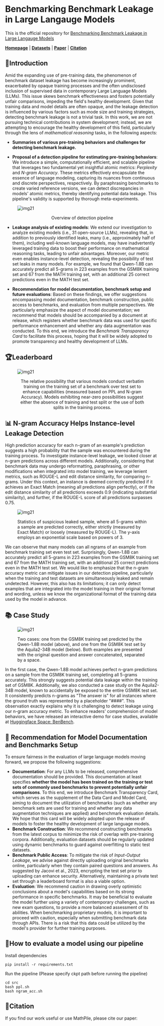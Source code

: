 # Benchmarking Benchmark Leakage in Large Langauge Models

This is the official repository for [Benchmarking Benchmark Leakage in Large Langauge Models]()

[**Homepage**](https://gair-nlp.github.io/benbench/) |
[**Datasets**](https://huggingface.co/datasets/GAIR/MathPile) | 
[**Paper**](https://huggingface.co/papers/) | 
[**Citation**](https://github.com/GAIR-NLP/benbench?tab=readme-ov-file#citation)







## 🚀Introduction

Amid the expanding use of pre-training data, the phenomenon of benchmark dataset leakage has become increasingly prominent, exacerbated by opaque training processes and the often undisclosed inclusion of supervised data in contemporary Large Language Models (LLMs). This issue skews benchmark effectiveness and fosters potentially unfair comparisons, impeding the field's healthy development.  Given that training data and model details are often opaque, and the leakage detection is influenced by various factors such as mode size and training strategies, detecting benchmark leakage is not a trivial task. In this work, we are not pursuing technical contributions in system development; instead, we are attempting to encourage the healthy development of this field, particularly through the lens of *mathematical reasoning* tasks, in the following aspects:



- **Summaries of various pre-training behaviors and challenges for detecting benchmark leakage.**

- **Proposal of a detection pipeline for estimating pre-training behaviors**: We introduce a simple, computationally efficient, and scalable pipeline that leverages two fundamental yet insightful atomic metrics: *Perplexity* and *N-gram Accuracy*. These metrics effectively encapsulate the essence of language modeling, capturing its nuances from continuous and discrete perspectives, respectively. By paraphrasing benchmarks to create varied reference versions, we can detect discrepancies in models' atomic metrics, thereby identifying potential data leakage. This pipeline's validity is supported by thorough meta-experiments.


<figure >
<img src="static/images/detection-pipeline.png"  alt="img21"/>
<figcaption>
<center><p>Overview of detection pipeline</p></center>
</figcaption>            
</figure>

- **Leakage analysis of existing models**: We extend our investigation to analyze existing models (i.e., 31 open-source LLMs), revealing that, in addition to previously identified leaks, many (i.e., approximately half of them), including well-known language models, may have inadvertently leveraged training data to boost their performance on mathematical reasoning tasks, leading to unfair advantages. Moreover, our metric even enables instance-level detection, revealing the possibility of test set leaks in many models. For example, we found that Qwen-1.8B can accurately predict all 5-grams in 223 examples from the GSM8K training set and 67 from the MATH training set, with an additional 25 correct predictions even in the MATH test set.

- **Recommendation for model documentation, benchmark setup and future evaluations**: Based on these findings, we offer suggestions encompassing model documentation, benchmark construction, public access to benchmarks, and evaluation from multiple perspectives. We particularly emphasize the aspect of model documentation; we recommend that models should be accompanied by a document at release, which registers whether benchmark data was used for specific performance enhancement and whether any data augmentation was conducted. To this end, we introduce the *Benchmark Transparency Card* to facilitate this process, hoping that it will be widely adopted to promote transparency and healthy development of LLMs.



## 🏆Leaderboard

<figure >
  <img src="static/images/benbench-leaderboard.png"  alt="img21"/>
  <figcaption>
    <center><p>The relative possibility that various models conduct verbatim training on the training set of a benchmark over test set to enhance capabilities (measured based on PPL and N-gram Accuracy). Models exhibiting near-zero possibilities suggest either the absence of training and test split or the use of both splits in the training process.</p></center>
  </figcaption>           
</figure>


## 📊 N-gram Accuracy Helps Instance-level Leakage Detection



High prediction accuracy for each n-gram of an example's prediction suggests a high probability that the sample was encountered during the training process. To investigate instance-level leakage, we looked closer at n-gram predictions across different models. Additionally, considering that benchmark data may undergo reformatting, paraphrasing, or other modifications when integrated into model training, we leverage lenient metrics, such as ROUGE-L and edit distance similarity, for comparing n-grams. Under this context, an instance is deemed correctly predicted if it achieves an Exact Match (meaning all predictions align perfectly), or if the edit distance similarity of all predictions exceeds 0.9 (indicating substantial similarity), and further, if the ROUGE-L score of all predictions surpasses 0.75.


<figure >
  <img src="static/images/instance-level-leakage.png"  alt="img21"/>
  <figcaption>
    <p>Statistics of suspicious leaked sample, where all 5-grams within a sample are predicted correctly, either strictly (measured by Exact Match) or loosely (measured by ROUGE-L). The y-axis employs an exponential scale based on powers of 3.</p>
  </figcaption>           
</figure>


We can observe that many models can all ngrams of an example from benchmark training set even test set. Surprisingly, Qwen-1.8B can  accurately predict all 5-grams in 223 examples from the GSM8K training set and 67 from the MATH training set, with an additional 25 correct predictions even in the MATH test set. We would like to emphasize that the n-gram accuracy metric can mitigate issues in our detection pipeline, particularly when the training and test datasets are simultaneously leaked and remain undetected. However, this also has its limitations; it can only detect examples that are integrated into the model training in their original format and wording, unless we know the organizational format of the training data used by the model in advance.



## 📚 Case Study

<figure >
  <img src="static/images/case_study.png"  alt="img21"/>
  <figcaption>
    <p>Two cases: one from the GSM8K training set predicted by the Qwen-1.8B model (above), and one from the GSM8K test set by the Aquila2-34B model (below). Both examples are presented with the original question and answer concatenated, separated by a space.</p>
  </figcaption>           
</figure>



In the first case, the Qwen-1.8B model achieves perfect n-gram predictions on a sample from the GSM8K training set, completing all 5-grams accurately. This strongly suggests potential data leakage within the training set of GSM8K. Additionally, we also conducted a case study on the Aquila2-34B model, known to accidentally be exposed to the entire GSM8K test set. It consistently predicts n-grams as  "The answer is" for all instances where the ground truth was represented by a placeholder "####". This observation exactly explains why it is challenging to detect  leakage using our n-gram accuracy metric. To enhance readers' comprehension of model behaviors, we have released an interactive demo for case studies, available at <a href="https://huggingface.co/spaces/GAIR/BenBench">Huggingface Space: BenBench</a>.




## 📃 Recommendation for Model Documentation and Benchmarks Setup

To ensure fairness in the evaluation of large language models moving forward, we propose the following suggestions:

- **Documentation**: For any LLMs to be released, comprehensive documentation should be provided. This documentation at least specifies **whether the model has been trained on the training or test sets of commonly used benchmarks to prevent potentially unfair comparisons**. To this end, we introduce Benchmark Transparency Card, which serves as the supplement of the Data Card and Model Card, aiming to document the utilization of benchmarks (such as whether any benchmark sets are used for training and whether any data augmentation techniques are applied) and benchmark evaluation details. We hope that this card will be widely adopted upon the release of models to foster the healthy development of large language models.
- **Benchmark Construction**: We recommend constructing benchmarks from the latest corpus to minimize the risk of overlap with pre-training corpora. Additionally, evaluation datasets should be regularly updated using dynamic benchmarks to guard against overfitting to static test datasets. 
- **Benchmark Public Access**: To mitigate the risk of *Input-Output Leakage*, we advise against directly uploading original benchmarks online, particularly when they contain paired questions and answers. As suggested by Jacovi et al., 2023, encrypting the test set prior to uploading can enhance security. Alternatively, maintaining a private test set through a leaderboard format is also a viable option. 
- **Evaluation**: We recommend caution in drawing overly optimistic conclusions about a model's capabilities based on its strong performance in specific benchmarks. It may be beneficial to evaluate the model further using a variety of contemporary challenges, such as new exam questions, to provide a more balanced assessment of its abilities. When benchmarking proprietary models, it is important to proceed with caution, especially when submitting benchmark data through APIs. There is a risk that this data could be utilized by the model's provider for further training purposes.



## 🌴How to evaluate a model using our pipeline

Install dependencies

```
pip install -r requirements.txt
```


Run the pipeline (Please specify ckpt path before running the pipeline)

```
cd src
bash ppl.sh
bash ngram_acc.sh
```


## 🥳Citation

If you find our work useful or use MathPile, please cite our paper:

```


```